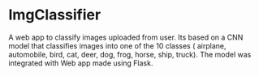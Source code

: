 # ImgClassifier
A web app to classify images uploaded from user. Its based on a CNN model that classifies images into one of the 10 classes
( airplane, automobile, bird, cat, deer, dog, frog, horse, ship, truck).
The model was integrated with Web app made using Flask.

